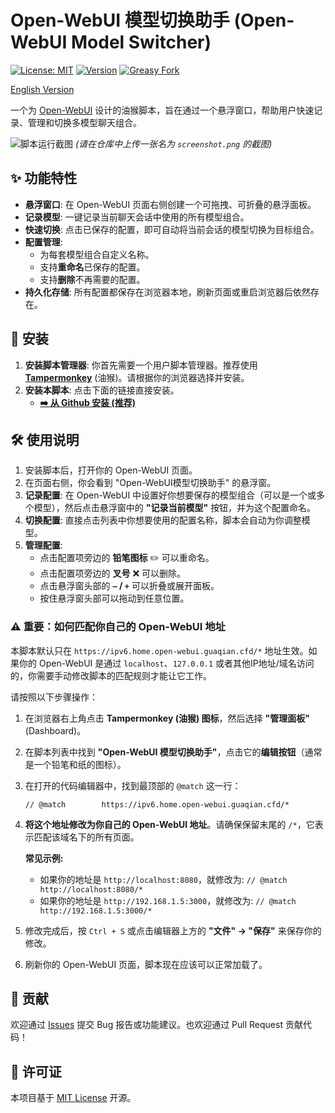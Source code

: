 # Open-WebUI 模型切换助手 (Open-WebUI Model Switcher)

[![License: MIT](https://img.shields.io/badge/License-MIT-yellow.svg)](https://opensource.org/licenses/MIT)
[![Version](https://img.shields.io/badge/version-1.7-blue.svg)](#)
[![Greasy Fork](https://img.shields.io/badge/Greasy%20Fork-Install-brightgreen.svg)](https://greasyfork.org/zh-CN/scripts/YOUR-SCRIPT-ID-HERE) <!-- 请在发布到 Greasy Fork 后替换 YOUR-SCRIPT-ID-HERE -->

[English Version](./README_EN.md) <!-- 可选 -->

一个为 [Open-WebUI](https://github.com/open-webui/open-webui) 设计的油猴脚本，旨在通过一个悬浮窗口，帮助用户快速记录、管理和切换多模型聊天组合。

![脚本运行截图](https://raw.githubusercontent.com/guihuashaoxiang/open-webui-model-switcher/main/screenshot.png)
*(请在仓库中上传一张名为 `screenshot.png` 的截图)*

## ✨ 功能特性

*   **悬浮窗口**: 在 Open-WebUI 页面右侧创建一个可拖拽、可折叠的悬浮面板。
*   **记录模型**: 一键记录当前聊天会话中使用的所有模型组合。
*   **快速切换**: 点击已保存的配置，即可自动将当前会话的模型切换为目标组合。
*   **配置管理**:
    *   为每套模型组合自定义名称。
    *   支持**重命名**已保存的配置。
    *   支持**删除**不再需要的配置。
*   **持久化存储**: 所有配置都保存在浏览器本地，刷新页面或重启浏览器后依然存在。

## 🚀 安装

1.  **安装脚本管理器**: 你首先需要一个用户脚本管理器。推荐使用 [**Tampermonkey**](https://www.tampermonkey.net/) (油猴)。请根据你的浏览器选择并安装。
2.  **安装本脚本**: 点击下面的链接直接安装。
    *   **[➡️ 从 Github 安装 (推荐)](https://github.com/guihuashaoxiang/open-webui-model-switcher/raw/main/open-webui-model-switcher.user.js)**

## 🛠️ 使用说明

1.  安装脚本后，打开你的 Open-WebUI 页面。
2.  在页面右侧，你会看到 "Open-WebUI模型切换助手" 的悬浮窗。
3.  **记录配置**: 在 Open-WebUI 中设置好你想要保存的模型组合（可以是一个或多个模型），然后点击悬浮窗中的 **"记录当前模型"** 按钮，并为这个配置命名。
4.  **切换配置**: 直接点击列表中你想要使用的配置名称，脚本会自动为你调整模型。
5.  **管理配置**:
    *   点击配置项旁边的 **铅笔图标** ✏️ 可以重命名。
    *   点击配置项旁边的 **叉号** ❌ 可以删除。
    *   点击悬浮窗头部的 **`—` / `+`** 可以折叠或展开面板。
    *   按住悬浮窗头部可以拖动到任意位置。

### ⚠️ 重要：如何匹配你自己的 Open-WebUI 地址

本脚本默认只在 `https://ipv6.home.open-webui.guaqian.cfd/*` 地址生效。如果你的 Open-WebUI 是通过 `localhost`、`127.0.0.1` 或者其他IP地址/域名访问的，你需要手动修改脚本的匹配规则才能让它工作。

请按照以下步骤操作：

1.  在浏览器右上角点击 **Tampermonkey (油猴) 图标**，然后选择 **"管理面板"** (Dashboard)。
2.  在脚本列表中找到 **"Open-WebUI 模型切换助手"**，点击它的**编辑按钮**（通常是一个铅笔和纸的图标）。
3.  在打开的代码编辑器中，找到最顶部的 `@match` 这一行：
    ```
    // @match        https://ipv6.home.open-webui.guaqian.cfd/*
    ```
4.  **将这个地址修改为你自己的 Open-WebUI 地址**。请确保保留末尾的 `/*`，它表示匹配该域名下的所有页面。

    **常见示例:**
    *   如果你的地址是 `http://localhost:8080`，就修改为:
        `// @match        http://localhost:8080/*`
    *   如果你的地址是 `http://192.168.1.5:3000`，就修改为:
        `// @match        http://192.168.1.5:3000/*`

5.  修改完成后，按 `Ctrl + S` 或点击编辑器上方的 **"文件" -> "保存"** 来保存你的修改。
6.  刷新你的 Open-WebUI 页面，脚本现在应该可以正常加载了。

## 🤝 贡献

欢迎通过 [Issues](https://github.com/guihuashaoxiang/open-webui-model-switcher/issues) 提交 Bug 报告或功能建议。也欢迎通过 Pull Request 贡献代码！

## 📄 许可证

本项目基于 [MIT License](LICENSE) 开源。